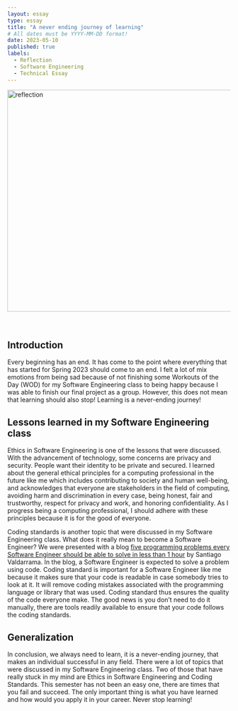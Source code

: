 ```yaml
---
layout: essay
type: essay
title: "A never ending journey of learning"
# All dates must be YYYY-MM-DD format!
date: 2023-05-10
published: true
labels:
  - Reflection
  - Software Engineering
  - Technical Essay
---
```


<img src="https://neurosciencenews.com/files/2022/07/self-reflection-brain-health-neurosciences-public.jpg" alt="reflection" width="1000" height="500">
<br>

<br>
<br>

## Introduction
Every beginning has an end. It has come to the point where everything that has started for Spring 2023 should come to an end. I felt a lot of mix emotions from being sad because of not finishing some Workouts of the Day (WOD) for my Software Engineering class to being happy because I was able to finish our final project as a group. However, this does not mean that learning should also stop! Learning is a never-ending journey!

## Lessons learned in my Software Engineering class

Ethics in Software Engineering is one of the lessons that were discussed. With the advancement of technology, some concerns are privacy and security. People want their identity to be private and secured. I learned about the general ethical principles for a computing professional in the future like me which includes contributing to society and human well-being, and acknowledges that everyone are stakeholders in the field of computing, avoiding harm and discrimination in every case, being honest, fair and trustworthy, respect for privacy and work, and honoring confidentiality. As I progress being a computing professional, I should adhere with these principles because it is for the good of everyone.

Coding standards is another topic that were discussed in my Software Engineering class. What does it really mean to become a Software Engineer? We were presented with a blog [five programming problems every Software Engineer should be able to solve in less than 1 hour](https://web.archive.org/web/20200414191515/http://www.shiftedup.com/2015/05/07/five-programming-problems-every-software-engineer-should-be-able-to-solve-in-less-than-1-hour) by Santiago Valdarrama. In the blog, a Software Engineer is expected to solve a problem using code. Coding standard is important for a Software Engineer like me because it makes sure that your code is readable in case somebody tries to look at it. It will remove coding mistakes associated with the programming language or library that was used. Coding standard thus ensures the quality of the code everyone make. The good news is you don’t need to do it manually, there are tools readily available to ensure that your code follows the coding standards. 

## Generalization
In conclusion, we always need to learn, it is a never-ending journey, that makes an individual successful in any field. There were a lot of topics that were discussed in my Software Engineering class. Two of those that have really stuck in my mind are Ethics in Software Engineering and Coding Standards. This semester has not been an easy one, there are times that you fail and succeed. The only important thing is what you have learned and how would you apply it in your career. Never stop learning!
 


